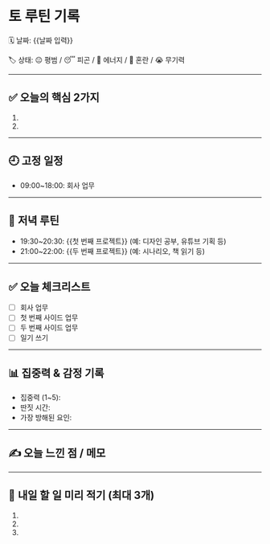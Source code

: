 # 토 루틴 기록

🗓 날짜: {{날짜 입력}}

🏷 상태: 😐 평범 / 😴 피곤 / 💪 에너지 / 🤯 혼란 / 😭 무기력

---

## ✅ 오늘의 핵심 2가지
1. 
2. 

---

## 🕘 고정 일정
- 09:00~18:00: 회사 업무

---

## 🌙 저녁 루틴
- 19:30~20:30: {{첫 번째 프로젝트}} (예: 디자인 공부, 유튜브 기획 등)
- 21:00~22:00: {{두 번째 프로젝트}} (예: 시나리오, 책 읽기 등)

---

## ✅ 오늘 체크리스트
- [ ] 회사 업무
- [ ] 첫 번째 사이드 업무
- [ ] 두 번째 사이드 업무
- [ ] 일기 쓰기

---

## 📊 집중력 & 감정 기록
- 집중력 (1~5): 
- 딴짓 시간: 
- 가장 방해된 요인: 

---

## ✍️ 오늘 느낀 점 / 메모

> 

---

## 📌 내일 할 일 미리 적기 (최대 3개)
1. 
2. 
3. 
